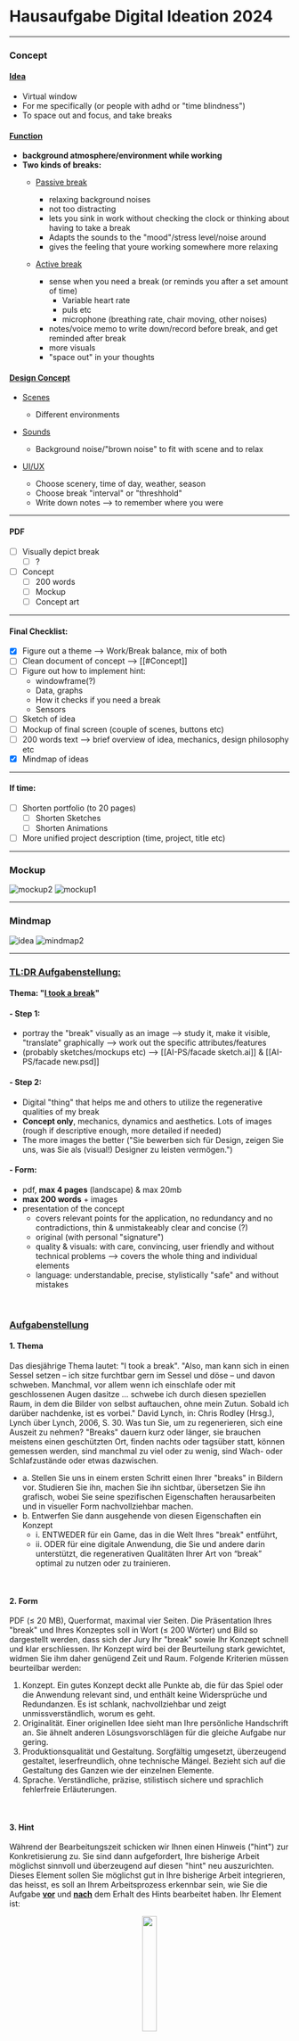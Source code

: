 # Hausaufgabe Digital Ideation 2024
___
### Concept

#### <ins>Idea
- Virtual window
- For me specifically (or people with adhd or "time blindness")
- To space out and focus, and take breaks

#### <ins>Function
- **background atmosphere/environment while working**
- **Two kinds of breaks:**
  - <ins> Passive break
    - relaxing background noises
    - not too distracting
    - lets you sink in work without checking the clock or thinking about having to take a break
    - Adapts the sounds to the "mood"/stress level/noise around
    - gives the feeling that youre working somewhere more relaxing

  - <ins> Active break
    - sense when you need a break (or reminds you after a set amount of time)
      - Variable heart rate
      - puls etc
      - microphone (breathing rate, chair moving, other noises)
    - notes/voice memo to write down/record before break, and get reminded after break 
    - more visuals
    - "space out" in your thoughts

#### <ins>Design Concept

- <ins> Scenes
  - Different environments

- <ins> Sounds
  - Background noise/"brown noise" to fit with scene and to relax

- <ins> UI/UX
  - Choose scenery, time of day, weather, season
  - Choose break "interval" or "threshhold"
  - Write down notes --> to remember where you were

 ___

#### PDF
 - [ ] Visually depict break
    - [ ] ?

- [ ] Concept
    - [ ] 200 words
    - [ ] Mockup
    - [ ] Concept art
___

#### Final Checklist:
- [x] Figure out a theme --> Work/Break balance, mix of both
- [ ] Clean document of concept --> [[#Concept]]
- [ ] Figure out how to implement hint:
  - windowframe(?)
  - Data, graphs
  - How it checks if you need a break
  - Sensors
- [ ] Sketch of idea
- [ ] Mockup of final screen (couple of scenes, buttons etc)
- [ ] 200 words text --> brief overview of idea, mechanics, design philosophy etc 
- [x] Mindmap of ideas

___

#### If time:
- [ ] Shorten portfolio (to 20 pages)
    - [ ] Shorten Sketches
    - [ ] Shorten Animations
- [ ] More unified project description (time, project, title etc)
___

### Mockup

![mockup2](Ideas/mindmapPNG/mockup2.svg)
![mockup1](Ideas/mindmapPNG/mockup1.png)
___

### Mindmap

![idea](Ideas/mindmapPNG/coreidea2.png)
![mindmap2](Ideas/mindmapPNG/mindmap2.png)


___

### <ins>TL:DR Aufgabenstellung:

#### Thema:    "<ins>I took a break</ins>" 

#### - Step 1: 
  - portray the "break" visually as an image --> study it, make it visible, "translate" graphically --> work out the specific attributes/features
  - (probably sketches/mockups etc) --> [[AI-PS/facade sketch.ai]] & [[AI-PS/facade new.psd]] 

#### - Step 2: 
  - Digital "thing" that helps me and others to utilize the regenerative qualities of my break
  - **Concept only**, mechanics, dynamics and aesthetics. Lots of images (rough if descriptive enough, more detailed if needed)
  - The more images the better ("Sie bewerben sich für Design, zeigen Sie uns, was Sie als (visual!) Designer zu leisten vermögen.") 

#### - Form:
  - pdf, **max 4 pages** (landscape) & max 20mb
  - **max 200 words** + images
  - presentation of the concept
    - covers relevant points for the application, no redundancy and no contradictions, thin & unmistakeably clear and concise (?)
    - original (with personal "signature")
    - quality & visuals: with care, convincing, user friendly and without technical problems --> covers the whole thing and individual elements
    - language: understandable, precise, stylistically "safe" and without mistakes


<br>

### <ins>Aufgabenstellung

#### 1. Thema
Das diesjährige Thema lautet: "I took a break".
"Also, man kann sich in einen Sessel setzen – ich sitze furchtbar gern im Sessel und döse – und davon schweben. Manchmal, vor allem wenn ich einschlafe oder mit geschlossenen Augen dasitze … schwebe ich durch diesen speziellen Raum, in dem die Bilder von selbst auftauchen, ohne mein Zutun. Sobald ich darüber nachdenke, ist es vorbei." David Lynch, in: Chris Rodley (Hrsg.), Lynch über Lynch, 2006, S. 30.
Was tun Sie, um zu regenerieren, sich eine Auszeit zu nehmen? "Breaks" dauern kurz oder länger, sie brauchen meistens einen geschützten Ort, finden nachts oder tagsüber statt, können gemessen werden, sind manchmal zu viel oder zu wenig, sind Wach- oder Schlafzustände oder etwas dazwischen.
- a.	Stellen Sie uns in einem ersten Schritt einen Ihrer "breaks" in Bildern vor. Studieren Sie ihn, machen Sie ihn sichtbar, übersetzen Sie ihn grafisch, wobei Sie seine spezifischen Eigenschaften herausarbeiten und in visueller Form nachvollziehbar machen.
- b.	Entwerfen Sie dann ausgehende von diesen Eigenschaften ein Konzept
    - i.	ENTWEDER für ein Game, das in die Welt Ihres "break" entführt,
    - ii.	ODER für eine digitale Anwendung, die Sie und andere darin unterstützt, die regenerativen Qualitäten Ihrer Art von “break” optimal zu nutzen oder zu trainieren.
<br/>

#### 2. Form
PDF (≤ 20 MB), Querformat, maximal vier Seiten. Die Präsentation Ihres "break" und Ihres Konzeptes
soll in Wort (≤ 200 Wörter) und Bild so dargestellt werden, dass sich der Jury Ihr "break" sowie Ihr Konzept schnell und klar erschliessen. Ihr Konzept wird bei der Beurteilung stark gewichtet, widmen Sie ihm daher genügend Zeit und Raum. Folgende Kriterien müssen beurteilbar werden:
1.	Konzept. Ein gutes Konzept deckt alle Punkte ab, die für das Spiel oder die Anwendung relevant sind, und enthält keine Widersprüche und Redundanzen. Es ist schlank, nachvollziehbar und zeigt unmissverständlich, worum es geht.
2.	Originalität. Einer originellen Idee sieht man Ihre persönliche Handschrift an. Sie ähnelt anderen Lösungsvorschlägen für die gleiche Aufgabe nur gering.
3.	Produktionsqualität und Gestaltung. Sorgfältig umgesetzt, überzeugend gestaltet, leserfreundlich, ohne technische Mängel. Bezieht sich auf die Gestaltung des Ganzen wie der einzelnen Elemente.
4.	Sprache. Verständliche, präzise, stilistisch sichere und sprachlich fehlerfreie Erläuterungen.
<br/>

#### 3.	Hint
Während der Bearbeitungszeit schicken wir Ihnen einen Hinweis ("hint") zur Konkretisierung zu. Sie sind dann aufgefordert, Ihre bisherige Arbeit möglichst sinnvoll und überzeugend auf diesen "hint" neu auszurichten.
Dieses Element sollen Sie möglichst gut in Ihre bisherige Arbeit integrieren, das heisst, es soll an Ihrem Arbeitsprozess erkennbar sein, wie Sie die Aufgabe **<ins>vor** und **<ins>nach** dem Erhalt des Hints bearbeitet haben.
Ihr Element ist: 

<p align="center" width="100%">
    <img width="23%" src="docs/hint.png"
</p>

<!-- ![hint](docs/hint.png) -->

#### Clarification
Für ein Endprodukt fehlt die Zeit, also ist es das Konzept.
Was beinhaltet ein Konzept? Bei einem Game sind es Mechanik, Dynamik und Ästhetik. Es braucht also Bilder, viele Bilder. Sie können rough bleiben, wenn so aussagekräftig genug, müssen detaillierter sein, wenn z.B. der Look gezeigt werden soll. Sie haben eine Begrenzung der Textmenge im Aufgabenbeschrieb. Je mehr Sie über Bilder verstehbar machen können, desto weniger müssen Sie schreiben (und die Jury lesen). Sie bewerben sich für Design, zeigen Sie uns, was Sie als (visual!) Designer zu leisten vermögen.